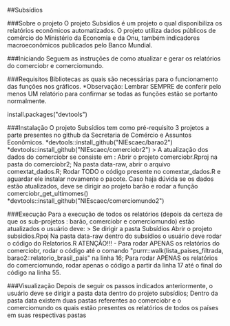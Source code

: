##Subsídios


<!-- Sobre o projeto -->
###Sobre o projeto 
  O projeto Subsídios é um projeto o qual disponibiliza os relatórios econômicos automatizados. O projeto utiliza dados públicos de comércio do Ministério da Economia e da Onu, também indicadores macroeconômicos publicados pelo Banco Mundial. 
  
###Iniciando 
  Seguem as instruções de como atualizar e gerar os relatórios do comerciobr e comerciomundo. 

###Requisitos 
   Bibliotecas as quais são necessárias para o funcionamento das funções nos gráficos.
   *Observação: Lembrar SEMPRE de conferir pelo menos UM relatório para confirmar se todas as funções estão se portanto normalmente.
   
   install.packages("devtools")

###Instalação 
  O projeto Subsídios tem como pré-requisito 3 projetos a parte presentes no github da Secretaria de Comércio e Assuntos Econômicos.
  *devtools::install_github("NIEscaec/barao2")
  *devtools::install_github("NIEscaec/comerciobr2")
    > A atualização dos dados do comerciobr se consiste em :
      Abrir o projeto comerciobr.Rproj na pasta do comerciobr2;
      Na pasta data-raw, abrir o arquivo comextat_dados.R;
      Rodar TODO o código presente no comextar_dados.R e aguardar ele instalar novamente o pacote. 
      Caso haja dúvida se os dados estão atualizados, deve se dirigir ao projeto barão e rodar a função comerciobr_get_ultimomes()
  *devtools::install_github("NIEscaec/comerciomundo2")
  
<!-- Execução -->

###Execução
  Para a execução de todos os relatórios (depois da certeza de que os sub-projetos : barão, comerciobr e comerciomundo) estão atualizados o usuário deve:
    > Se dirigir a pasta Subsídios
      Abrir o projeto subsidios.Rpoj 
      Na pasta data-raw dentro do subsídios o usuário deve rodar o código do Relatorios.R 
      ATENÇÃO!!! - 
      Para rodar APENAS os relatórios do comerciobr, rodar o código até o comando "purrr::walk(lista_paises_filtrada, barao2::relatorio_brasil_pais" na linha 16;
      Para rodar APENAS os relatórios do comerciomundo, rodar apenas o código a partir da linha 17 até o final do código na linha 55.

 ###Visualização 
  Depois de seguir os passos indicados anteriormente, o usuário deve se dirigir a pasta data dentro do projeto subsídios;
  Dentro da pasta data existem duas pastas referentes ao comerciobr e o comerciomundo os quais estão presentes os relatórios de todos os países em suas respectivas pastas 

  
